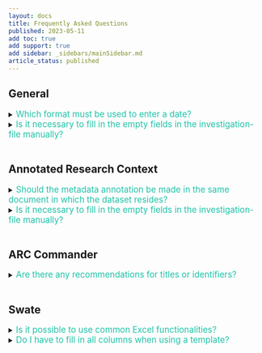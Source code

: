 ```yaml
---
layout: docs
title: Frequently Asked Questions
published: 2023-05-11
add toc: true 
add support: true 
add sidebar: _sidebars/mainSidebar.md
article_status: published
---
```


## General

<details><summary><span style="color: #1fc2a7;font-size:1.2em">
Which format must be used to enter a date?
</summary>
String formatted as ISO8601 date: YYYY-MM-DD
</details>

<details><summary><span style="color: #1fc2a7;font-size:1.2em">
Is it necessary to fill in the empty fields in the investigation-file manually? 
</summary>
No. Although it is possible to fill in the workbook manually, we recommend using <a href="https://nfdi4plants.org/nfdi4plants.knowledgebase/docs/implementation/ArcCommander.html">ARC Commander</a> to add this metadata.
</details>
<br>

## Annotated Research Context

<details><summary><span style="color: #1fc2a7;font-size:1.2em">
Should the metadata annotation be made in the same document in which the dataset resides? 
</summary>
No. The metadata describing the data is annotated in a separate xlsx-file that resides in the parent folder of the data sets.
</details>

<details><summary><span style="color: #1fc2a7;font-size:1.2em">
Is it necessary to fill in the empty fields in the investigation-file manually? 
</summary>
No. Although it is possible to fill out the workbook manually, we recommend using <a href="https://nfdi4plants.org/nfdi4plants.knowledgebase/docs/implementation/ArcCommander.html">ARC Commander</a> to add this metadata.
</details>
<br>

## ARC Commander

<details><summary><span style="color: #1fc2a7;font-size:1.2em">
Are there any recommendations for titles or identifiers?
</summary>
Avoid using spaces in the identifier. Use underscores and capital letters instead. There are no specific restrictions regarding the title. Although it is possible to fill in the workbook manually, we recommend using <a href="https://nfdi4plants.org/nfdi4plants.knowledgebase/docs/implementation/ArcCommander.html">ARC Commander</a> to add this metadata.
</details>
<br>
<!--<details><summary><span style="color: #1fc2a7;font-size:1.2em">
How to retrieve a valid access token? - #163
</summary>
English version of ARC Commander - Authentication Step Fix - detailed version #157
Note, this also works for "arc get"
<br>

___TLDR:___

- Have a GitLab account
- Generate a GitLab access token (Preferences -> Access Tokens) (with API and read/write repository)
- Copy token string
- Clone a GitLab repo with adjusted address (one for which you have the respective access rights): 

```BASH
git clone https://oauth2:TOKENSTRING@git.nfdi4plants.org/abc/xyz
```
<br>

___Detailed version:___

-> Go to https://git.nfdi4plants.org/explore and sign in

Prepare one project for testing:<br>
-> Menu -> Projects -> Your projects<br>
-> Create project<br>
-> Create blank project<br>
-> Select a project name, e.g. “Test"<br>
-> Visibility Level: “Private”<br>
-> remove the tick in front of README<br>
-> Create project<br>

-> In the upper right corner, next to the avatar in the dropdown menu, select “Preferences”.<br>
-> In the left menu, select “Access Tokens”.<br>
-> Select a name for the token, tick api, read_repository and write_repository.<br>
-> Create personal access token<br>

-> Copy token<br>
-> Prepare cmd command: <br>
```BASH
git clone https://oauth2:<TOKENSTRING>@git.nfdi4plants.org/abc/xyz
```
-> Replace „\<TOKENSTRING>“ with the token.<br>
-> abc is the GitHub handle (upper right corner, dropdown menu next to avatar, all parts of the string following “@“)<br>
-> xyz is the name of the project just created<br>
-> In Windows, go in the explorer in the directory in which the test repository shall be cloned (here named “project”)
enter „cmd“ and execute the command there, as an alternative, navigate in the Command Prompt to this directory.<br>

In case you want to delete the Test repo again: navigate into the project within the DataHUB, on the left hand side select settings and general
->advanced->Expand-> at the bottom: “ Delete project”.
</details>
<br>-->


## Swate

<details><summary><span style="color: #1fc2a7;font-size:1.2em">
Is it possible to use common Excel functionalities?
</summary>
Yes. In fact, this is one of the reasons why we decided to embed Swate within Excel, as it allows users to continue using the Excel functionality they are accustomed to.
</details>

<details><summary><span style="color: #1fc2a7;font-size:1.2em">
Do I have to fill in all columns when using a template?
</summary>
No. However, if you want to submit your data to a <a href="https://nfdi4plants.org/nfdi4plants.knowledgebase/docs/fundamentals/PublicDataRepositories.html">public data repository</a>, these will require specific metadata. For this purpose we provide the corresponding templates helping you to annotate your data accordingly.
</details>

<!--
## ARCitect

<details><summary><span style="color: #1fc2a7;font-size:1.2em">
Question
</summary>
Answer
</details>

## DataHUB

<details><summary><span style="color: #1fc2a7;font-size:1.2em">
Question
</summary>
Answer
</details>

## DataPLAN

<details><summary><span style="color: #1fc2a7;font-size:1.2em">
Question
</summary>
Answer
</details>
-->

<!--Other Design-version

**Q:**  Which format must be used to enter a date?

**A:**  String formatted as ISO8601 date: YYYY-MM-DD
